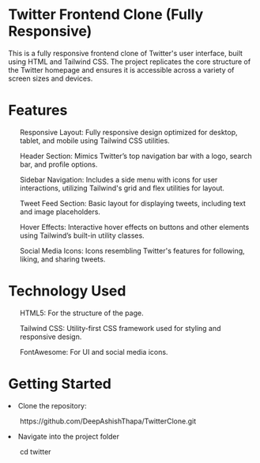 <h1>Twitter Frontend Clone (Fully Responsive)</h1>
This is a fully responsive frontend clone of Twitter's user interface, built using HTML and Tailwind CSS. The project replicates the core structure of the Twitter homepage and ensures it is accessible across a variety of screen sizes and devices.

<h1> Features</h1>
<ul>Responsive Layout: Fully responsive design optimized for desktop, tablet, and mobile using Tailwind CSS utilities.</ul>
<ul>Header Section: Mimics Twitter’s top navigation bar with a logo, search bar, and profile options.</ul>
<ul>Sidebar Navigation: Includes a side menu with icons for user interactions, utilizing Tailwind's grid and flex utilities for layout.</ul>
<ul>Tweet Feed Section: Basic layout for displaying tweets, including text and image placeholders.</ul>
<ul>Hover Effects: Interactive hover effects on buttons and other elements using Tailwind’s built-in utility classes.</ul>
<ul>Social Media Icons: Icons resembling Twitter's features for following, liking, and sharing tweets.</ul>

<h1>Technology Used</h1>
<ul>HTML5: For the structure of the page.</ul>
<ul>Tailwind CSS: Utility-first CSS framework used for styling and responsive design.</ul>
<ul>FontAwesome: For UI and social media icons.</ul>

<h1>Getting Started</h1>
<li>Clone the repository:</li>
<ul>https://github.com/DeepAshishThapa/TwitterClone.git</ul>
<li>Navigate into the project folder</li>
<ul>cd twitter</ul>

